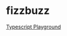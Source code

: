 # fizzbuzz

[Typescript Playground](https://www.typescriptlang.org/play?noImplicitReturns=false&esModuleInterop=false&declaration=false&experimentalDecorators=false&emitDecoratorMetadata=false&jsx=0&strict=true&ts=4.2.3#code/C4TwDgpgBAKgrmANhAPAOQDSyhAHsCAOwBMBnKAQ0JAG0BdKAXinoD4ns8CTyBvKZIQDmwABYAuKGigBfAFBQoAflgKok+ElSYWAOn0wsVEHVYBuOXNCQoAUQBuFRHAoEUMHPiJlK1NhxgaACJBEVEgugsrcGgAQWJidABGLDQAJnZmBycXNxp9XU1kZNYsAqLtDNMo62gAZTgAI2AAJwoAY2Bk1IyAhGK0JPYub3J8-QBLQgAzCBaoACUyg37K1jo1FWznV1QF1jVJQgh7OZqYqABZOERgCaQQbqk0rAWOAAZMqSTPbh93zaLQ5XG53B4oBrNNqdJ5DHpYeKJJbPVjmSy1KAAEQm9gmxG0KWerw+X0hrQ6XUGPWGXh4UGOpxagIWwOxuPxEKa5JhVJR8KgiJQyKGaOiNgAkqQ2RNSBNGgNCekvoNfqMQbd7ohHtKObyldTAa04BBgdMnKQIOcbAAxCYALztACE4A70F9JdLZfLtFgkgBWGl-chGk2KFRBW0O50OoLAj04mVygZYAOqukhwFBaN22OKSTx3Fe5NQADMgbVGbDUAj9pzwLQVugtlwkBhhjsaZ8MC+DLO6IuMAgpGAPyyLYgMMjTpddpQcKgQwsGMHw7SHGbra6U+zKAyWAyS4HQ+AJfX48ntZ3ZawNZjaOXx4ALGfNyhtzOUI-SlAv4ebCvgD9F8Jy3S8PwDG9syCe8j2HAA2YCLyjD84O-W8cxg-9jwAdkQ0DkNdbDvyIv9oAAgAOPC3zA11yO-OjSNgY8AE4qPfV1mLQqdoMYgCkneNiaNnfi0KgzCyOPJJRzsc98OnV0pO-RTeMktcx1fdjhL3atuPEpjhySU91JA6iCOE68FzLFSDOfYykPk4Sv19X8xQkgygLsuSd39LihJ41z9JHBDPNMhy51Q31UOskdcJCzS5yI30SICvjKLioS5zom9dOipJWPSsy50431OOitIBIKsLytEmd-IfVdpI3Ez4rSed0Lq2DgDSNSZI0jLuu-AayqM3rmv6iy0islLjzSWzRvsndZt8u8yo8+avI-NIIOrMSyuC9bQsWiKoDSKLptXWKDpaxKdNrDqsNXNKrv6rKToY86uvy57CrSYqTtKj6Swq76wqB5aHPutyT0a2TDo-Et5wRvSAJLHqmoW+HtNR5HjxLEb0Y2108fByHApLOaCbhomnNLFz6pPNbKfikttqzWqceHEt9qZjKuZJjmT0unnCpLG7RYFksnuF0HXsliWvulq8-vagXH2BxWPzVmqVo+x8Yb6wq9e-I2LCAA)
